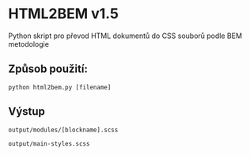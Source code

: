 # HTML2BEM v1.5

Python skript pro převod HTML dokumentů do CSS souborů podle BEM metodologie 

## Způsob použití:

`python html2bem.py [filename]`

## Výstup

`output/modules/[blockname].scss`

`output/main-styles.scss`
